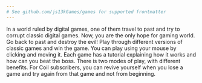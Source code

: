 ```yaml
---
# See github.com/js13kGames/games for supported frontmatter
---
```

In a world ruled by digital games, one of them travel to past and try to corrupt classic digital games. Now, you are the only hope for gaming world. Go back to past and destroy the evil! Play through different versions of classic games and win the game. You can play using your mouse by clicking and moving it. Each game has a tutorial explaining how it works and how can you beat the boss. There is two modes of play, with different benefits. For Coil subscribers, you can revive yourself when you lose a game and try again from that game and not from beginning.
